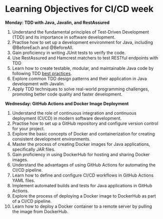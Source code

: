 # Learning Objectives for CI/CD week

**Monday: TDD with Java, Javalin, and RestAssured**

1. Understand the fundamental principles of Test-Driven Development (TDD) and its importance in software development.
2. Practise how to set up a development environment for Java, including @BeforeEach and @BeforeAll.
3. Gain proficiency in writing JUnit tests to verify the code.
4. Use RestAssured and Hamcrest matchers to test RESTful endpoints with TDD
5. Learn how to create testable, modular, and maintainable Java code by following TDD [best practices](TDD.md).
6. Explore common TDD design patterns and their application in Java development with Javalin.
7. Apply TDD techniques to solve real-world programming challenges, promoting better code quality and faster development.

**Wednesday: GitHub Actions and Docker Image Deployment**

1. Understand the role of continuous integration and continuous deployment (CI/CD) in modern software development.
2. Practise how to set up a GitHub repository and configure version control for your project.
3. Explore the basic concepts of Docker and containerization for creating consistent development environments.
4. Master the process of creating Docker images for Java applications, specifically JAR files.
5. Gain proficiency in using DockerHub for hosting and sharing Docker images.
6. Understand the advantages of using GitHub Actions for automating the CI/CD pipeline.
7. Learn how to define and configure CI/CD workflows in GitHub Actions YAML files.
8. Implement automated builds and tests for Java applications in GitHub Actions.
9. Explore the process of deploying a Docker image to DockerHub as part of a CI/CD pipeline.
10. Learn how to deploy a Docker container to a remote server by pulling the image from DockerHub.
